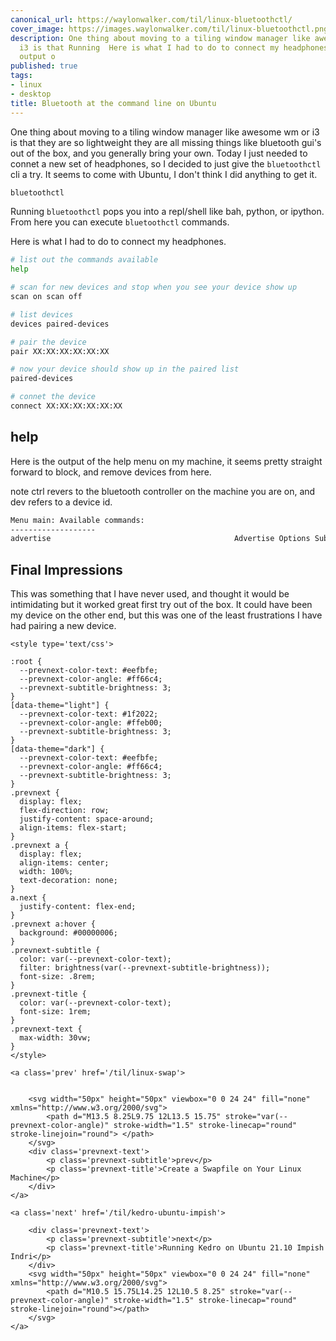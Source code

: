 ```yaml
---
canonical_url: https://waylonwalker.com/til/linux-bluetoothctl/
cover_image: https://images.waylonwalker.com/til/linux-bluetoothctl.png
description: One thing about moving to a tiling window manager like awesome wm or
  i3 is that Running  Here is what I had to do to connect my headphones. Here is the
  output o
published: true
tags:
- linux
- desktop
title: Bluetooth at the command line on Ubuntu
---
```


One thing about moving to a tiling window manager like awesome wm or i3 is that they are so lightweight they are all missing things like bluetooth gui's out of the box, and you generally bring your own.  Today I just needed to connet a new set of headphones, so I decided to just give the `bluetoothctl` cli a try.  It seems to come with Ubuntu, I don't think I did anything to get it.

``` bash
bluetoothctl
```

Running `bluetoothctl` pops you into a repl/shell like bah, python, or ipython. From here you can execute `bluetoothctl` commands.


Here is what I had to do to connect my headphones.

``` bash
# list out the commands available
help

# scan for new devices and stop when you see your device show up
scan on scan off

# list devices
devices paired-devices

# pair the device
pair XX:XX:XX:XX:XX:XX

# now your device should show up in the paired list
paired-devices

# connet the device
connect XX:XX:XX:XX:XX:XX
```

## help

Here is the output of the help menu on my machine, it seems pretty straight forward to block, and remove devices from here.

note ctrl revers to the bluetooth controller on the machine you are on, and dev refers to a device id.

``` bash
Menu main: Available commands:
-------------------
advertise                                         Advertise Options Submenu scan                                              Scan Options Submenu gatt                                              Generic Attribute Submenu list                                              List available controllers show [ctrl]                                       Controller information select <ctrl>                                     Select default controller devices                                           List available devices paired-devices                                    List paired devices system-alias <name>                               Set controller alias reset-alias                                       Reset controller alias power <on/off>                                    Set controller power pairable <on/off>                                 Set controller pairable mode discoverable <on/off>                             Set controller discoverable mode agent <on/off/capability>                         Enable/disable agent with given capability default-agent                                     Set agent as the default one advertise <on/off/type>                           Enable/disable advertising with given type set-alias <alias>                                 Set device alias scan <on/off>                                     Scan for devices info [dev]                                        Device information pair [dev]                                        Pair with device trust [dev]                                       Trust device untrust [dev]                                     Untrust device block [dev]                                       Block device unblock [dev]                                     Unblock device remove <dev>                                      Remove device connect <dev>                                     Connect device disconnect [dev]                                  Disconnect device menu <name>                                       Select submenu version                                           Display version quit                                              Quit program exit                                              Quit program help                                              Display help about this program
```

## Final Impressions

This was something that I have never used, and thought it would be intimidating but it worked great first try out of the box.  It could have been my device on the other end, but this was one of the least frustrations I have had pairing a new device.
<div class='prevnext'>

    <style type='text/css'>

    :root {
      --prevnext-color-text: #eefbfe;
      --prevnext-color-angle: #ff66c4;
      --prevnext-subtitle-brightness: 3;
    }
    [data-theme="light"] {
      --prevnext-color-text: #1f2022;
      --prevnext-color-angle: #ffeb00;
      --prevnext-subtitle-brightness: 3;
    }
    [data-theme="dark"] {
      --prevnext-color-text: #eefbfe;
      --prevnext-color-angle: #ff66c4;
      --prevnext-subtitle-brightness: 3;
    }
    .prevnext {
      display: flex;
      flex-direction: row;
      justify-content: space-around;
      align-items: flex-start;
    }
    .prevnext a {
      display: flex;
      align-items: center;
      width: 100%;
      text-decoration: none;
    }
    a.next {
      justify-content: flex-end;
    }
    .prevnext a:hover {
      background: #00000006;
    }
    .prevnext-subtitle {
      color: var(--prevnext-color-text);
      filter: brightness(var(--prevnext-subtitle-brightness));
      font-size: .8rem;
    }
    .prevnext-title {
      color: var(--prevnext-color-text);
      font-size: 1rem;
    }
    .prevnext-text {
      max-width: 30vw;
    }
    </style>
    
    <a class='prev' href='/til/linux-swap'>
    

        <svg width="50px" height="50px" viewbox="0 0 24 24" fill="none" xmlns="http://www.w3.org/2000/svg">
            <path d="M13.5 8.25L9.75 12L13.5 15.75" stroke="var(--prevnext-color-angle)" stroke-width="1.5" stroke-linecap="round" stroke-linejoin="round"> </path>
        </svg>
        <div class='prevnext-text'>
            <p class='prevnext-subtitle'>prev</p>
            <p class='prevnext-title'>Create a Swapfile on Your Linux Machine</p>
        </div>
    </a>
    
    <a class='next' href='/til/kedro-ubuntu-impish'>
    
        <div class='prevnext-text'>
            <p class='prevnext-subtitle'>next</p>
            <p class='prevnext-title'>Running Kedro on Ubuntu 21.10 Impish Indri</p>
        </div>
        <svg width="50px" height="50px" viewbox="0 0 24 24" fill="none" xmlns="http://www.w3.org/2000/svg">
            <path d="M10.5 15.75L14.25 12L10.5 8.25" stroke="var(--prevnext-color-angle)" stroke-width="1.5" stroke-linecap="round" stroke-linejoin="round"></path>
        </svg>
    </a>
  </div>